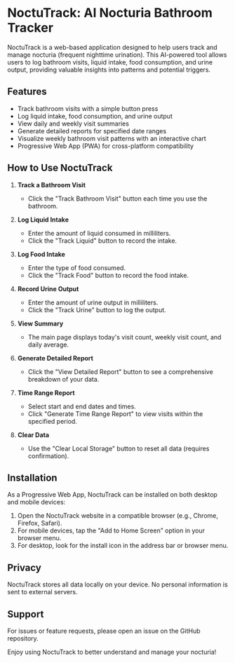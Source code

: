 # NoctuTrack: AI Nocturia Bathroom Tracker

NoctuTrack is a web-based application designed to help users track and manage nocturia (frequent nighttime urination). This AI-powered tool allows users to log bathroom visits, liquid intake, food consumption, and urine output, providing valuable insights into patterns and potential triggers.

## Features

- Track bathroom visits with a simple button press
- Log liquid intake, food consumption, and urine output
- View daily and weekly visit summaries
- Generate detailed reports for specified date ranges
- Visualize weekly bathroom visit patterns with an interactive chart
- Progressive Web App (PWA) for cross-platform compatibility

## How to Use NoctuTrack

1. **Track a Bathroom Visit**
   - Click the "Track Bathroom Visit" button each time you use the bathroom.

2. **Log Liquid Intake**
   - Enter the amount of liquid consumed in milliliters.
   - Click the "Track Liquid" button to record the intake.

3. **Log Food Intake**
   - Enter the type of food consumed.
   - Click the "Track Food" button to record the food intake.

4. **Record Urine Output**
   - Enter the amount of urine output in milliliters.
   - Click the "Track Urine" button to log the output.

5. **View Summary**
   - The main page displays today's visit count, weekly visit count, and daily average.

6. **Generate Detailed Report**
   - Click the "View Detailed Report" button to see a comprehensive breakdown of your data.

7. **Time Range Report**
   - Select start and end dates and times.
   - Click "Generate Time Range Report" to view visits within the specified period.

8. **Clear Data**
   - Use the "Clear Local Storage" button to reset all data (requires confirmation).

## Installation

As a Progressive Web App, NoctuTrack can be installed on both desktop and mobile devices:

1. Open the NoctuTrack website in a compatible browser (e.g., Chrome, Firefox, Safari).
2. For mobile devices, tap the "Add to Home Screen" option in your browser menu.
3. For desktop, look for the install icon in the address bar or browser menu.

## Privacy

NoctuTrack stores all data locally on your device. No personal information is sent to external servers.

## Support

For issues or feature requests, please open an issue on the GitHub repository.

Enjoy using NoctuTrack to better understand and manage your nocturia!
